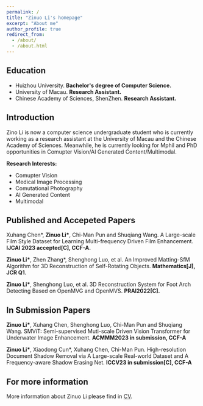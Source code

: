 ```yaml
---
permalink: /
title: "Zinuo Li's homepage"
excerpt: "About me"
author_profile: true
redirect_from: 
  - /about/
  - /about.html
---
```

## Education
* Huizhou University. **Bachelor's degree of Computer Science.**
* University of Macau. **Research Assistant.**
* Chinese Academy of Sciences, ShenZhen. **Research Assistant.**

## Introduction
Zino Li is now a computer science undergraduate student who is currently working as a research assistant at the University of Macau and the Chinese Academy of Sciences. Meanwhile, he is currently looking for Mphil and PhD opportunities in Comupter Vision/AI Generated Content/Multimodal.

<b>Research Interests:</b>
* Comupter Vision
* Medical Image Processing
* Comutational Photography
* AI Generated Content
* Multimodal

## Published and Accepeted Papers
Xuhang Chen\*, **Zinuo Li\***, Chi-Man Pun and Shuqiang Wang. A Large-scale Film Style Dataset for Learning Multi-frequency Driven Film Enhancement. **IJCAI 2023 accepted[C], CCF-A.**

**Zinuo Li\***, Zhen Zhang\*, Shenghong Luo, et al. An Improved Matting-SfM Algorithm for 3D Reconstruction of Self-Rotating Objects. **Mathematics[J], JCR Q1.**

**Zinuo Li\***, Shenghong Luo, et al. 3D Reconstruction System for Foot Arch Detecting Based on OpenMVG and OpenMVS. **PRAI2022[C].**

## In Submission Papers
**Zinuo Li\***,  Xuhang Chen, Shenghong Luo, Chi-Man Pun and Shuqiang Wang. SMViT: Semi-supervised Muti-scale Driven Vision Transformer for Underwater Image Enhancement. **ACMMM2023 in submission, CCF-A**

**Zinuo Li\***, Xiaodong Cun\*, Xuhang Chen, Chi-Man Pun. High-resolution Document Shadow Removal via A Large-scale Real-world Dataset and A Frequency-aware Shadow Erasing Net. **ICCV23 in submission[C], CCF-A**

## For more information
More information about Zinuo Li please find in [CV](https://github.com/zinuoli/zinuoli.github.io/blob/main/files/CV-Zinuo.pdf).
